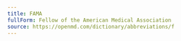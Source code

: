```yaml
---
title: FAMA
fullForm: Fellow of the American Medical Association
source: https://openmd.com/dictionary/abbreviations/f
---
```

